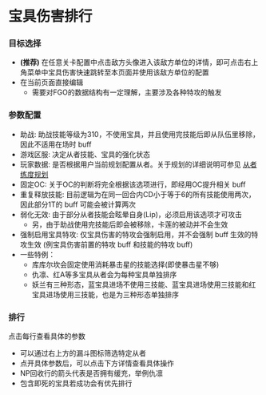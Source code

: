 # 宝具伤害排行

### 目标选择

- **(推荐)** 在任意关卡配置中点击敌方头像进入该敌方单位的详情，即可点击右上角菜单中宝具伤害快速跳转至本页面并使用该敌方单位的配置
- 在当前页面直接编辑
  - 需要对FGO的数据结构有一定理解，主要涉及各种特攻的触发

### 参数配置

- 助战: 助战技能等级为310，不使用宝具，并且使用完技能后即从队伍里移除，因此不适用在场时 buff
- 游戏区服: 决定从者技能、宝具的强化状态
- 玩家数据: 是否根据用户当前规划配置从者。关于规划的详细说明可参见 [从者练度规划](../guide/servant_plan.md)
- 固定OC: 关于OC的判断将完全根据该选项进行，即经用OC提升相关 buff
- 重复释放技能: 目前逻辑为在同一回合内CD小于等于6的所有技能使用两次，因此部分1T的 buff 可能会被计算两次
- 弱化无效: 由于部分从者技能会眩晕自身(Lip)，必须启用该选项才可攻击
  - 另，由于助战使用完技能后即会被移除，卡莲的被动并不会生效
- 强制启用宝具特攻: 仅宝具伤害的特攻会强制启用，并不会强制 buff 生效的特攻生效 (例宝具伤害前置的特攻 buff 和技能的特攻 buff)
- 一些特例：
  - 库库尔坎会固定使用消耗暴击星的技能选择(即使暴击星不够)
  - 仇凛、红A等多宝具从者会为每种宝具单独排序
  - 妖兰有三种形态，蓝宝具进场不使用三技能、蓝宝具进场使用三技能和红宝具进场使用三技能，也是为三种形态单独排序

### 排行

点击每行查看具体的参数

- 可以通过右上方的漏斗图标筛选特定从者
- 点开具体参数后，可以点击下方详情查看具体操作
- NP回收行的箭头代表是否拥有缓充，举例仇凛
- 包含即死的宝具若成功会有优先排行
